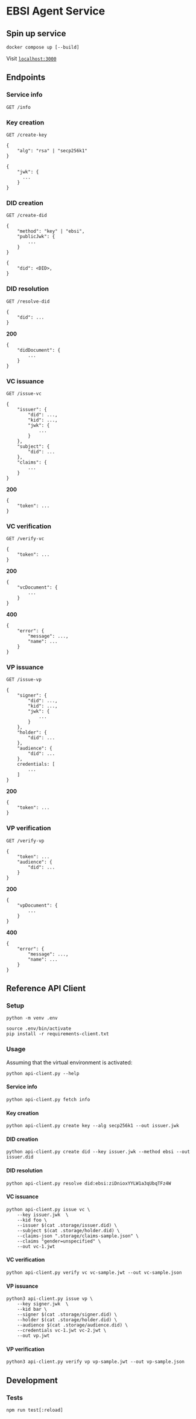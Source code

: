 # EBSI Agent Service

## Spin up service

```shell
docker compose up [--build]
```

Visit [`localhost:3000`](http://localhost:3000)

## Endpoints

### Service info

```
GET /info
```

### Key creation

```
GET /create-key

{
    "alg": "rsa" | "secp256k1"
}
```

```
{
    "jwk": {
      ...
    }
}
```

### DID creation

```
GET /create-did

{
    "method": "key" | "ebsi",
    "publicJwk": {
        ...
    }
}
```

```
{
    "did": <DID>,
}
```

### DID resolution

```
GET /resolve-did

{
    "did": ...
}
```

**200**

```
{
    "didDocument": {
        ...
    }
}
```

### VC issuance

```
GET /issue-vc

{
    "issuer": {
        "did": ...,
        "kid": ...,
        "jwk": {
            ...
        }
    },
    "subject": {
        "did": ...
    },
    "claims": {
        ...
    }
}
```

**200**
```
{
    "token": ...
}
```

### VC verification

```
GET /verify-vc

{
    "token": ...
}
```

**200**

```
{
    "vcDocument": {
        ...
    }
}
```

**400**

```
{
    "error": {
        "message": ...,
        "name": ...
    }
}
```

### VP issuance

```
GET /issue-vp

{
    "signer": {
        "did": ...,
        "kid": ...,
        "jwk": {
            ...
        }
    },
    "holder": {
        "did": ...
    },
    "audience": {
        "did": ...
    },
    credentials: [
        ...
    ]
}
```

**200**
```
{
    "token": ...
}
```

### VP verification

```
GET /verify-vp

{
    "token": ...
    "audience": {
        "did": ...
    }
}
```

**200**

```
{
    "vpDocument": {
        ...
    }
}
```

**400**

```
{
    "error": {
        "message": ...,
        "name": ...
    }
}
```

## Reference API Client

### Setup

```shell
python -m venv .env
```

```shell
source .env/bin/activate
pip install -r requirements-client.txt
```

### Usage

Assuming that the virtual environment is activated:

```shell
python api-client.py --help
```

#### Service info

```shell
python api-client.py fetch info
```

#### Key creation

```shell
python api-client.py create key --alg secp256k1 --out issuer.jwk
```

#### DID creation

```shell
python api-client.py create did --key issuer.jwk --method ebsi --out issuer.did
```

#### DID resolution

```shell
python api-client.py resolve did:ebsi:ziDnioxYYLW1a3qUbqTFz4W
```

#### VC issuance

```shell
python api-client.py issue vc \
    --key issuer.jwk  \
    --kid foo \
    --issuer $(cat .storage/issuer.did) \
    --subject $(cat .storage/holder.did) \
    --claims-json ".storage/claims-sample.json" \
    --claims "gender=unspecified" \
    --out vc-1.jwt
```

#### VC verification

```shell
python api-client.py verify vc vc-sample.jwt --out vc-sample.json
```

#### VP issuance

```shell
python3 api-client.py issue vp \
    --key signer.jwk  \
    --kid bar \
    --signer $(cat .storage/signer.did) \
    --holder $(cat .storage/holder.did) \
    --audience $(cat .storage/audience.did) \
    --credentials vc-1.jwt vc-2.jwt \
    --out vp.jwt
```

#### VP verification

```shell
python3 api-client.py verify vp vp-sample.jwt --out vp-sample.json
```

## Development

### Tests

```shell
npm run test[:reload]
```
